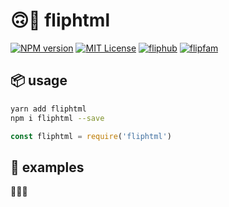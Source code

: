 # 🙃🍑 fliphtml

[![NPM version][fliphtml-npm-image]][fliphtml-npm-url]
[![MIT License][license-image]][license-url]
[![fliphub][gitter-badge]][gitter-url]
[![flipfam][flipfam-image]][flipfam-url]

[fliphtml-npm-image]: https://img.shields.io/npm/v/fliphtml.svg
[fliphtml-npm-url]: https://npmjs.org/package/fliphtml
[license-image]: http://img.shields.io/badge/license-MIT-blue.svg?style=flat
[license-url]: https://spdx.org/licenses/MIT
[gitter-badge]: https://img.shields.io/gitter/room/fliphub/pink.svg
[gitter-url]: https://gitter.im/fliphub/Lobby
[flipfam-image]: https://img.shields.io/badge/%F0%9F%8F%97%20%F0%9F%92%A0-flipfam-9659F7.svg
[flipfam-url]: https://www.npmjs.com/package/flipfam

## 📦 usage
```bash
yarn add fliphtml
npm i fliphtml --save
```

```js
const fliphtml = require('fliphtml')
```

## 📘 examples
🚧🚧🚧
